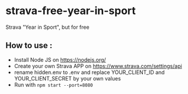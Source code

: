 # strava-free-year-in-sport
Strava "Year in Sport", but for free


## How to use : 
* Install Node JS on https://nodejs.org/
* Create your own Strava APP on https://www.strava.com/settings/api
* rename hidden.env to .env and replace YOUR_CLIENT_ID and YOUR_CLIENT_SECRET by your own values
* Run with `npm start --port=8080`
